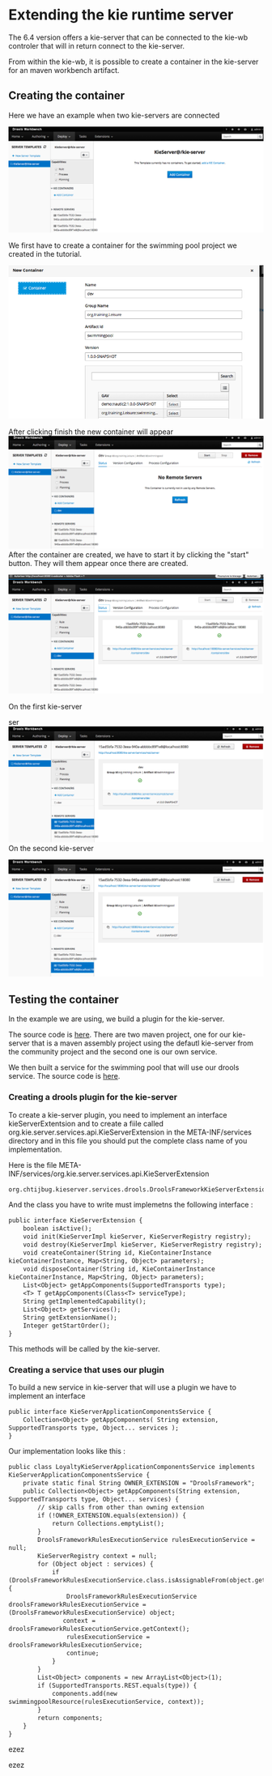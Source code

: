 # Extending the kie runtime server

The 6.4 version offers a kie-server that can be connected to the kie-wb controler that will in return connect to the kie-server.

From within the  kie-wb, it is possible to create a container in the kie-server for an maven workbench artifact.

## Creating the container

Here we have an example when two kie-servers are connected

![](/action01.png)

We first have to create a container for the swimming pool project we created in the tutorial.

![](/action02.png)

After clicking finish the new container will appear![](/action03.png)After the container are created, we have to start it by clicking the "start" button. They will them appear once there are created.

![](/action04.png)

On the first kie-server

ser![](/action05.png)On the second kie-server

![](/action06.png)

## Testing the container

In the example we are using, we build a plugin for the kie-server.

The source code is [here](https://github.com/chtiJBUG/drools-onboarding/tree/master/drools-framework-kie-server-parent). There are two maven project, one for our kie-server that is a maven assembly project using the defautl kie-server from the community project and the second one is our own service.

We then built a service for the swimming pool that will use our drools service. The source code is [here](https://github.com/chtiJBUG/drools-onboarding/tree/master/drools-framework-examples/swimming-pool-kie-server).

### Creating a drools plugin for the kie-server

To create a kie-server plugin, you need to implement an interface kieServerExtentsion and to create a fiile called org.kie.server.services.api.KieServerExtension in the META-INF\/services directory and in this file you should put the complete class name of you implementation.

Here is the file META-INF\/services\/org.kie.server.services.api.KieServerExtension

```
org.chtijbug.kieserver.services.drools.DroolsFrameworkKieServerExtension
```

And the class you have to write must implemetns the following interface :

```
public interface KieServerExtension {
    boolean isActive();
    void init(KieServerImpl kieServer, KieServerRegistry registry);
    void destroy(KieServerImpl kieServer, KieServerRegistry registry);
    void createContainer(String id, KieContainerInstance kieContainerInstance, Map<String, Object> parameters);
    void disposeContainer(String id, KieContainerInstance kieContainerInstance, Map<String, Object> parameters);
    List<Object> getAppComponents(SupportedTransports type);
    <T> T getAppComponents(Class<T> serviceType);
    String getImplementedCapability();
    List<Object> getServices();
    String getExtensionName();
    Integer getStartOrder();
}
```

This methods will be called by the kie-server.

### Creating a service that uses our plugin

To build a new service in kie-server that will use a plugin we have to implement an interface

```
public interface KieServerApplicationComponentsService {
    Collection<Object> getAppComponents( String extension, SupportedTransports type, Object... services );
}
```

Our implementation looks like this : 

```
public class LoyaltyKieServerApplicationComponentsService implements KieServerApplicationComponentsService {
    private static final String OWNER_EXTENSION = "DroolsFramework";
    public Collection<Object> getAppComponents(String extension, SupportedTransports type, Object... services) {
        // skip calls from other than owning extension
        if (!OWNER_EXTENSION.equals(extension)) {
            return Collections.emptyList();
        }
        DroolsFrameworkRulesExecutionService rulesExecutionService = null;
        KieServerRegistry context = null;
        for (Object object : services) {
            if (DroolsFrameworkRulesExecutionService.class.isAssignableFrom(object.getClass())) {
                DroolsFrameworkRulesExecutionService droolsFrameworkRulesExecutionService = (DroolsFrameworkRulesExecutionService) object; 
               context = droolsFrameworkRulesExecutionService.getContext();
                rulesExecutionService = droolsFrameworkRulesExecutionService;
                continue;
            }
        }
        List<Object> components = new ArrayList<Object>(1);
        if (SupportedTransports.REST.equals(type)) {
            components.add(new swimmingpoolResource(rulesExecutionService, context));
        }
        return components;
    }
}
```







ezez

ezez

